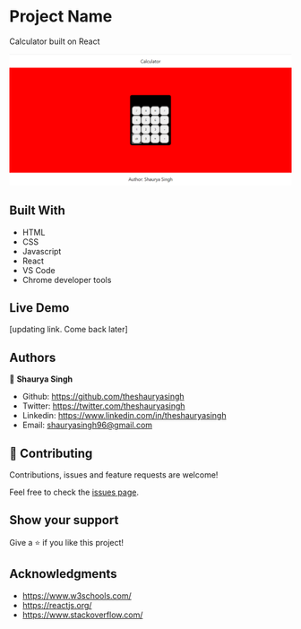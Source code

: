 # Project Name

Calculator built on React

![screenshot](https://github.com/theshauryasingh/Calculator/blob/master/screenshot.png)

## Built With

- HTML
- CSS
- Javascript
- React
- VS Code
- Chrome developer tools

## Live Demo

[updating link. Come back later]

## Authors

👤 **Shaurya Singh**

- Github:   https://github.com/theshauryasingh
- Twitter:  https://twitter.com/theshauryasingh
- Linkedin: https://www.linkedin.com/in/theshauryasingh
- Email:    shauryasingh96@gmail.com

## 🤝 Contributing

Contributions, issues and feature requests are welcome!

Feel free to check the [issues page](issues/).

## Show your support

Give a ⭐️ if you like this project!

## Acknowledgments

- https://www.w3schools.com/
- https://reactjs.org/
- https://www.stackoverflow.com/

